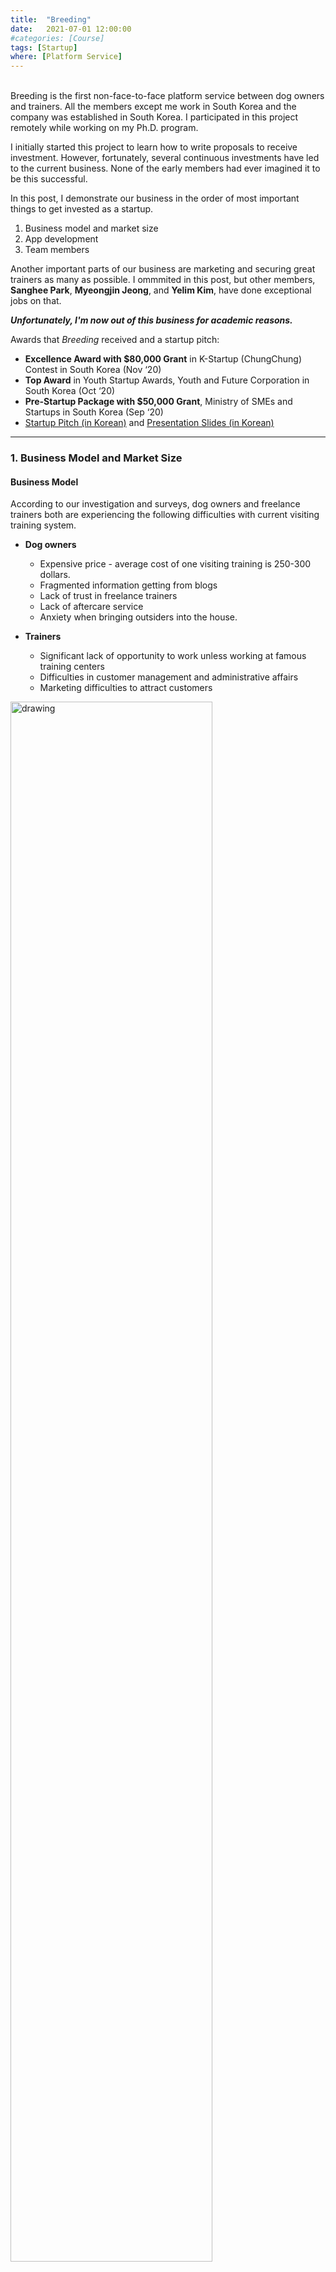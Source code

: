 ```yaml
---
title:  "Breeding"
date:   2021-07-01 12:00:00
#categories: [Course]
tags: [Startup]
where: [Platform Service]
---
```



<br/> Breeding is the first non-face-to-face platform service between dog owners and trainers. 
All the members except me work in South Korea and the company was established in South Korea. 
I participated in this project remotely while working on my Ph.D. program.

I initially started this project to learn how to write proposals to receive investment. However, 
fortunately, several continuous investments have led to the current business.
None of the early members had ever imagined it to be this successful.

In this post, I demonstrate our business in the order of most important things to get invested as a startup. 
1. Business model and market size
2. App development
3. Team members

Another important parts of our business are marketing and securing great trainers as many as possible.
I ommmited in this post, but other members, **Sanghee Park**, **Myeongjin Jeong**, and **Yelim Kim**, have 
done exceptional jobs on that.

**_Unfortunately, I'm now out of this business for academic reasons._**


Awards that _Breeding_ received and a startup pitch:
- **Excellence Award with $80,000 Grant** in K-­Startup (ChungChung) Contest in South Korea (Nov ‘20)
- **Top Award** in Youth Startup Awards, Youth and Future Corporation in South Korea (Oct ‘20)
- **Pre-­Startup Package with $50,000 Grant**, Ministry of SMEs and Startups in South Korea (Sep ‘20)
- <a href="https://youtu.be/7m8Sr8XTfks?t=7968" target="_blank">Startup Pitch (in Korean)</a> and 
<a href="images/posts/breeding/presentation-slides.pdf" target="_blank">Presentation Slides (in Korean)</a>


---
### 1. Business Model and Market Size

#### Business Model

According to our investigation and surveys, dog owners and freelance trainers both are experiencing 
the following difficulties with current visiting training system.

- **Dog owners**
  - Expensive price - average cost of one visiting training is 250-300 dollars.
  - Fragmented information getting from blogs
  - Lack of trust in freelance trainers
  - Lack of aftercare service
  - Anxiety when bringing outsiders into the house.

- **Trainers**
  - Significant lack of opportunity to work unless working at famous training centers
  - Difficulties in customer management and administrative affairs
  - Marketing difficulties to attract customers

<img src="../images/posts/breeding/business.png" alt="drawing" width="80%" style="margin-top: 0px;margin-bottom: 0px;"/>

As far as we know, _Breeding_ is the first non-face-to-face mobile platform (in South Korea) that connects 
customers who need dog training with freelance dog trainers and can lead a healthy pet culture. As shown on 
the figure above, we provide four service features to address the aformentioned difficulties.

- **Non-face-to-face Training System** - reducing a training cost about 80% for dog owners and travel time for trainers
- **Big Data Based Training Suggestion** - for specific dog breeds, ages, and personalities based on accumulated data in the service
- **Marketing and Customer Management** - reducing a significant time and burden for trainers
- **Real-time Review Sharing** - providing an availabiltiy to share honest reviews between users


By providing the services in between, _Breeding_ charges **8% of borkerage fee** to trainers. It is cheaper compared 
to the average brokerage fee of 15 percent for other platform services in South Korea, and we surveyed and told by
trainers that 8% would be reasonable to pay. 

On next section, I will demonstrate our expected revenue with respect to a market share in details. 


<br/>

#### Market Size and Estimated Revenue

<img src="../images/posts/breeding/market-revenue.png" alt="drawing" width="100%" style="margin-top: 20px;margin-bottom: 0px;"/>

In order to receive investment from investors, we also had to prove that the pet training market was big enough 
and growing rapidly. In South Korea, the average interesting market size for investors is at least 
600-800 million dollars.
Left figure above shows **exponential estimated growth of pet training market pie** 
(orange colored) in the entire pet-related market, 620 million dollars in 2026.  

Table on the right shows _Breeding_'s estimated revenue with respect to our expected market share every year. 
In five years (2025, orange colored), **estimated revenue of our service is 5.9 million dollars**. 
It is not surprising that we estimated 8% of market share in five years since we are the first platform service 
that connects dog owners and trainers in the current market. We believe that it is possible. 

<br/>


---
### 2. App Development
<div style="width:100%">
  <div style="width:69.2%; float: left; margin-top: 20px;margin-bottom: 0px;">
    <img src="../images/posts/breeding/figma-flow.png" alt="drawing" width="100%" style="margin-top: 0px;margin-bottom: 0px;"/>
  </div>
  <div style="width:28%; float: right; margin-top: 20px;margin-bottom: 0px;">
    <img src="../images/posts/breeding/demo.gif" alt="drawing" width="100%" style="margin-top: 0px;margin-bottom: 0px;"/>
  </div>
</div>

<img src="../images/posts/breeding/empty-bar.png" alt="drawing" width="100%" style="margin-top: 0px;margin-bottom: 0px;"/>


Above images show our app's user-flow designed on [Figma](https://www.figma.com/) prototyping tool. It is a
great tool supporting app designers to build interactive prototypes. 

Here are features we provide in the app:
- Login, register, find password, and settings
- Pet story and user reviews
- Training program suggestions
- Finding trainers either in supporting training programs or in time
- User profiles - both for dog owners and trainers
- Private chat and video call between a dog owner and a trainer


Initially, we planned to build the service as a corss-platform mobile app. However, after funded by Korean government,
we had to show a completely working service and meaningful data in a short term to a person in charge.
Therefore, we changed the plan and decided to build a prototype service first with responsive website.

We had meetings with six different outsourcing companies and signed a contract with one of them.
Below are example pages of the task order document that we gave to the company. 
The document contains flowcharts, screen design details, expected timeline, and all other agreements required. 


<img src="../images/posts/breeding/work-order.png" alt="drawing" width="80%" style="margin-top: 20px;margin-bottom: 0px;"/>


Now, our website has launched. It is running with AWS's EC2/RDS and uses [SendBird](https://sendbird.com/) service 
for chat and video call. Since we designed it thinking that it would be developed as a mobile app, it currently 
has significant limitations:
- Users won't receive a real-time notification after they close the website.
- To start a training session with video call, a dog owner and a trainer should be sitting in front of 
their computers when the training starts. 
- Unstable quality of video call

Nevertheless, it was and is still the best decision we could make. 
It is important to demonstrate feasibility of our service and create meaningful data (actual transactions and reviews) to 
receive subsequent investments at this stage.
Also, even if we created a cross-platform mobile app with a small amount of money, 
lots of features would be required to be added, removed, and updated anyway. This costs a lot and is almost
similar to building a new app entirely.
Thus, it was a good decision to build a prototype quickly with responsive website in a short term. 

After work with the outsourcing company was done, my main job was to add features, fix minor issues, and maintain the service.
Not shown on this post, but there is an administrator page as well to manage our users. Below is a landing page of our website
that we built. 


<img src="../images/posts/breeding/landing-page.gif" alt="drawing" width="90%" style="margin-top: 0px;margin-bottom: 0px;"/>


<br/>


---
### 3. Team Members

<img src="../images/posts/breeding/team-members.png" alt="drawing" width="100%" style="margin-top: 20px;margin-bottom: 0px;"/>



This startup project has initially started with upper-left three members, and now we have three more members:
(1) **Hyoyoung Park**--full stack developer, (2) **Yelim Kim**--marketing/HR, and (3) **Seungho Lee**--designer.
All our members are great and enthusiastic.

Thanks to all the team members for giving me a great opportunity to learn how to begin a startup from 
scratch and to learn about startup infrastructures in South Korea. As the business grows, it began to make no 
sense that the CTO works remotely from the United States and in parallel with PhD research, so I had to hand 
over to the rest of the team on July 2021. However, I am confident that the business can grow further because 
the remaining team members are exceptional and passionate.




<br/>
